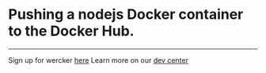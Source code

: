 # Pushing a nodejs Docker container to the Docker Hub.
---

Sign up for wercker [here](http://wercker.com)
Learn more on our [dev center](http://devcenter.wercker.com)
